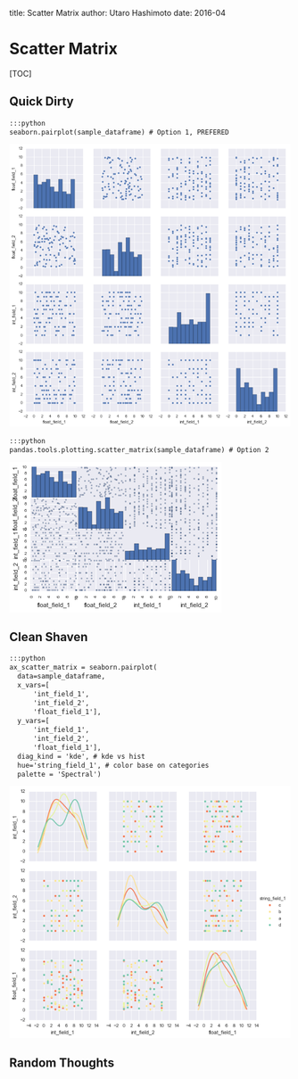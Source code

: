 title: Scatter Matrix
author: Utaro Hashimoto
date: 2016-04

# Scatter Matrix


[TOC]


## Quick Dirty

    :::python
    seaborn.pairplot(sample_dataframe) # Option 1, PREFERED
![scatter matrix option 1](/static/img/scatter_matrix_1.png)

    :::python
    pandas.tools.plotting.scatter_matrix(sample_dataframe) # Option 2
![scatter matrix option 2](/static/img/scatter_matrix_2.png)


## Clean Shaven

    :::python
    ax_scatter_matrix = seaborn.pairplot(
      data=sample_dataframe,
      x_vars=[
          'int_field_1',
          'int_field_2',
          'float_field_1'],
      y_vars=[
          'int_field_1',
          'int_field_2',
          'float_field_1'],
      diag_kind = 'kde', # kde vs hist
      hue='string_field_1', # color base on categories
      palette = 'Spectral')
![scatter matrix option 3](/static/img/scatter_matrix_3.png)


## Random Thoughts
